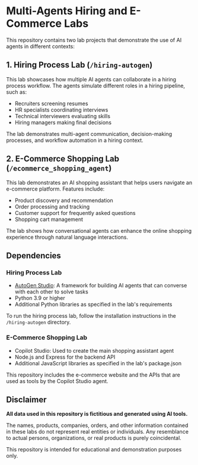 # Multi-Agents Hiring and E-Commerce Labs

This repository contains two lab projects that demonstrate the use of AI agents in different contexts:

## 1. Hiring Process Lab (`/hiring-autogen`)

This lab showcases how multiple AI agents can collaborate in a hiring process workflow. The agents simulate different roles in a hiring pipeline, such as:

- Recruiters screening resumes
- HR specialists coordinating interviews
- Technical interviewers evaluating skills
- Hiring managers making final decisions

The lab demonstrates multi-agent communication, decision-making processes, and workflow automation in a hiring context.

## 2. E-Commerce Shopping Lab (`/ecommerce_shopping_agent`)

This lab demonstrates an AI shopping assistant that helps users navigate an e-commerce platform. Features include:

- Product discovery and recommendation
- Order processing and tracking
- Customer support for frequently asked questions
- Shopping cart management

The lab shows how conversational agents can enhance the online shopping experience through natural language interactions.

## Dependencies

### Hiring Process Lab
- [AutoGen Studio](https://github.com/microsoft/autogen): A framework for building AI agents that can converse with each other to solve tasks
- Python 3.9 or higher
- Additional Python libraries as specified in the lab's requirements

To run the hiring process lab, follow the installation instructions in the `/hiring-autogen` directory.

### E-Commerce Shopping Lab
- Copilot Studio: Used to create the main shopping assistant agent
- Node.js and Express for the backend API
- Additional JavaScript libraries as specified in the lab's package.json

This repository includes the e-commerce website and the APIs that are used as tools by the Copilot Studio agent.

## Disclaimer

**All data used in this repository is fictitious and generated using AI tools.** 

The names, products, companies, orders, and other information contained in these labs do not represent real entities or individuals. Any resemblance to actual persons, organizations, or real products is purely coincidental.

This repository is intended for educational and demonstration purposes only.
